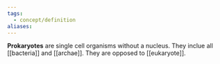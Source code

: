 ```yaml
---
tags:
  - concept/definition
aliases:
---
```

**Prokaryotes** are single cell organisms without a nucleus.
They inclue all [[bacteria]] and [[archae]].
They are opposed to [[eukaryote]].